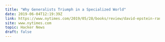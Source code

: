 ```yaml
---
title: "Why Generalists Triumph in a Specialized World"
date: 2019-06-04T12:19:39Z
link: https://www.nytimes.com/2019/05/28/books/review/david-epstein-range.html?utm_medium=RSS&utm_source=hune
site: www.nytimes.com
topic: Hacker News
draft: false
---
```

